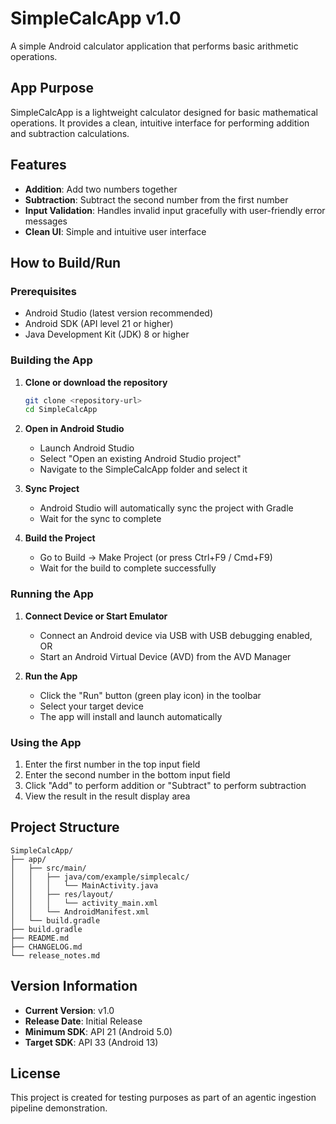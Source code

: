 # SimpleCalcApp v1.0

A simple Android calculator application that performs basic arithmetic operations.

## App Purpose

SimpleCalcApp is a lightweight calculator designed for basic mathematical operations. It provides a clean, intuitive interface for performing addition and subtraction calculations.

## Features

- **Addition**: Add two numbers together
- **Subtraction**: Subtract the second number from the first number
- **Input Validation**: Handles invalid input gracefully with user-friendly error messages
- **Clean UI**: Simple and intuitive user interface

## How to Build/Run

### Prerequisites

- Android Studio (latest version recommended)
- Android SDK (API level 21 or higher)
- Java Development Kit (JDK) 8 or higher

### Building the App

1. **Clone or download the repository**
   ```bash
   git clone <repository-url>
   cd SimpleCalcApp
   ```

2. **Open in Android Studio**
   - Launch Android Studio
   - Select "Open an existing Android Studio project"
   - Navigate to the SimpleCalcApp folder and select it

3. **Sync Project**
   - Android Studio will automatically sync the project with Gradle
   - Wait for the sync to complete

4. **Build the Project**
   - Go to Build → Make Project (or press Ctrl+F9 / Cmd+F9)
   - Wait for the build to complete successfully

### Running the App

1. **Connect Device or Start Emulator**
   - Connect an Android device via USB with USB debugging enabled, OR
   - Start an Android Virtual Device (AVD) from the AVD Manager

2. **Run the App**
   - Click the "Run" button (green play icon) in the toolbar
   - Select your target device
   - The app will install and launch automatically

### Using the App

1. Enter the first number in the top input field
2. Enter the second number in the bottom input field
3. Click "Add" to perform addition or "Subtract" to perform subtraction
4. View the result in the result display area

## Project Structure

```
SimpleCalcApp/
├── app/
│   ├── src/main/
│   │   ├── java/com/example/simplecalc/
│   │   │   └── MainActivity.java
│   │   ├── res/layout/
│   │   │   └── activity_main.xml
│   │   └── AndroidManifest.xml
│   └── build.gradle
├── build.gradle
├── README.md
├── CHANGELOG.md
└── release_notes.md
```

## Version Information

- **Current Version**: v1.0
- **Release Date**: Initial Release
- **Minimum SDK**: API 21 (Android 5.0)
- **Target SDK**: API 33 (Android 13)

## License

This project is created for testing purposes as part of an agentic ingestion pipeline demonstration. 